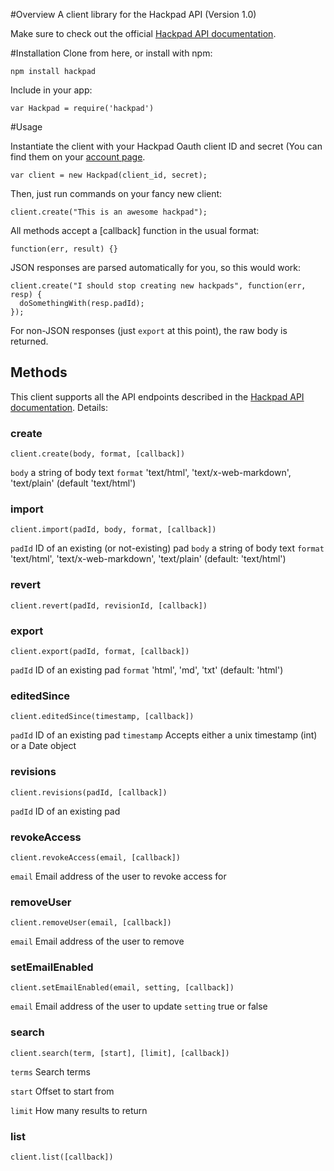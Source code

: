 #Overview
A client library for the Hackpad API (Version 1.0)

Make sure to check out the official [Hackpad API documentation](https://hackpad.com/Hackpad-API-v1.0-k9bpcEeOo2Q).

#Installation
Clone from here, or install with npm:

    npm install hackpad

Include in your app:

    var Hackpad = require('hackpad')

#Usage

Instantiate the client with your Hackpad Oauth client ID and secret (You can find them on your [account page](https://hackpad.com/ep/account/).

    var client = new Hackpad(client_id, secret);

Then, just run commands on your fancy new client:

    client.create("This is an awesome hackpad");

All methods accept a [callback] function in the usual format:

    function(err, result) {}

JSON responses are parsed automatically for you, so this would work:

    client.create("I should stop creating new hackpads", function(err, resp) {
      doSomethingWith(resp.padId);
    });

For non-JSON responses (just `export` at this point), the raw body is returned.

## Methods

This client supports all the API endpoints described in the [Hackpad API documentation](https://hackpad.com/Hackpad-API-v1.0-k9bpcEeOo2Q). Details:

### create
    client.create(body, format, [callback])

`body` a string of body text
`format` 'text/html', 'text/x-web-markdown', 'text/plain' (default 'text/html')

### import
    client.import(padId, body, format, [callback])

`padId` ID of an existing (or not-existing) pad
`body` a string of body text
`format` 'text/html', 'text/x-web-markdown', 'text/plain' (default: 'text/html')

### revert
    client.revert(padId, revisionId, [callback])

### export
    client.export(padId, format, [callback])

`padId` ID of an existing pad
`format` 'html', 'md', 'txt' (default: 'html')

### editedSince
    client.editedSince(timestamp, [callback])

`padId` ID of an existing pad
`timestamp` Accepts either a unix timestamp (int) or a Date object

### revisions
    client.revisions(padId, [callback])

`padId` ID of an existing pad

### revokeAccess
    client.revokeAccess(email, [callback])

`email` Email address of the user to revoke access for

### removeUser
    client.removeUser(email, [callback])

`email` Email address of the user to remove

### setEmailEnabled
    client.setEmailEnabled(email, setting, [callback])

`email` Email address of the user to update
`setting` true or false

### search
    client.search(term, [start], [limit], [callback])

`terms` Search terms

`start` Offset to start from

`limit` How many results to return

### list
    client.list([callback])

